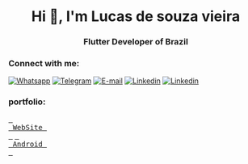 <h1 align="center">Hi 👋, I'm Lucas de souza vieira</h1>
<h3 align="center">Flutter Developer of Brazil</h3>



<h3 align="left">Connect with me:</h3>




[![Whatsapp](https://img.shields.io/badge/WhatsApp-25D366?style=for-the-badge&logo=whatsapp&logoColor=white)](https://api.whatsapp.com/send?phone=5518988025461)
[![Telegram](https://img.shields.io/badge/Telegram-2CA5E0?style=for-the-badge&logo=telegram&logoColor=white)](https://t.me/Lucasdesouza9)
[![E-mail](https://img.shields.io/badge/Gmail-D14836?style=for-the-badge&logo=gmail&logoColor=white)](mailto:lucasdesouzavieira9@gmail.com)
[![Linkedin](https://img.shields.io/badge/LinkedIn-0077B5?style=for-the-badge&logo=linkedin&logoColor=white)](https://www.linkedin.com/in/lucas-de-souza-vieira-3bb98b243/)
[![Linkedin](https://img.shields.io/badge/instagram-%23E4405F.svg?&style=for-the-badge&logo=instagram&logoColor=white)](https://www.instagram.com/lucas.svieira9)

<h3 align="left">portfolio:</h3>


[<kbd> <br> WebSite <br> </kbd>](https://github.com/user/repository/issues/new)
[<kbd> <br> Android <br> </kbd>](https://github.com/user/repository/issues/new)
